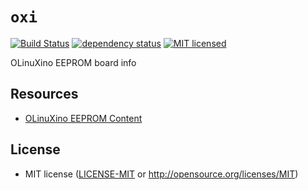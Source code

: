 # `oxi`

[![Build Status][build-image]][build-link]
[![dependency status][deps-image]][deps-link]
[![MIT licensed][license-image]][license-link]

OLinuXino EEPROM board info

## Resources
- [OLinuXino EEPROM Content][OLIMEX-A20-EEPROM]

## License
- MIT license ([LICENSE-MIT](LICENSE-MIT) or http://opensource.org/licenses/MIT)

[build-image]: https://github.com/tkeksa/oxi/workflows/ci/badge.svg
[build-link]: https://github.com/tkeksa/oxi/actions
[deps-image]: https://deps.rs/repo/github/tkeksa/oxi/status.svg
[deps-link]: https://deps.rs/repo/github/tkeksa/oxi
[license-image]: https://img.shields.io/badge/license-MIT-blue.svg
[license-link]: http://opensource.org/licenses/MIT
[OLIMEX-A20-EEPROM]: https://github.com/OLIMEX/OLINUXINO/raw/master/SOFTWARE/A20/A20-eeprom-contents/Olimex-A20-EEPROM-July-2018.pdf
